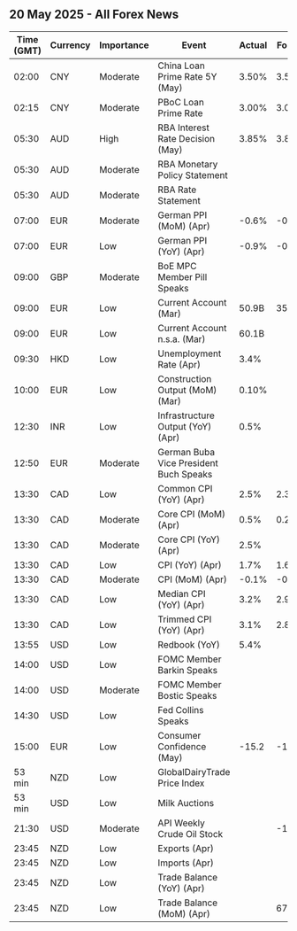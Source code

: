## 20 May 2025 - All Forex News

| Time (GMT) | Currency | Importance | Event | Actual | Forecast | Previous |
|------|----------|------------|-------|--------|----------|----------|
| 02:00 | CNY | Moderate | China Loan Prime Rate 5Y (May) | 3.50% | 3.50% | 3.60% |
| 02:15 | CNY | Moderate | PBoC Loan Prime Rate | 3.00% | 3.00% | 3.10% |
| 05:30 | AUD | High | RBA Interest Rate Decision (May) | 3.85% | 3.85% | 4.10% |
| 05:30 | AUD | Moderate | RBA Monetary Policy Statement |  |  |  |
| 05:30 | AUD | Moderate | RBA Rate Statement |  |  |  |
| 07:00 | EUR | Moderate | German PPI (MoM) (Apr) | -0.6% | -0.3% | -0.7% |
| 07:00 | EUR | Low | German PPI (YoY) (Apr) | -0.9% | -0.6% | -0.2% |
| 09:00 | GBP | Moderate | BoE MPC Member Pill Speaks |  |  |  |
| 09:00 | EUR | Low | Current Account (Mar) | 50.9B | 35.9B | 34.3B |
| 09:00 | EUR | Low | Current Account n.s.a. (Mar) | 60.1B |  | 33.1B |
| 09:30 | HKD | Low | Unemployment Rate (Apr) | 3.4% |  | 3.2% |
| 10:00 | EUR | Low | Construction Output (MoM) (Mar) | 0.10% |  | -1.16% |
| 12:30 | INR | Low | Infrastructure Output (YoY) (Apr) | 0.5% |  | 4.6% |
| 12:50 | EUR | Moderate | German Buba Vice President Buch Speaks |  |  |  |
| 13:30 | CAD | Low | Common CPI (YoY) (Apr) | 2.5% | 2.3% | 2.3% |
| 13:30 | CAD | Moderate | Core CPI (MoM) (Apr) | 0.5% | 0.2% | 0.1% |
| 13:30 | CAD | Moderate | Core CPI (YoY) (Apr) | 2.5% |  | 2.2% |
| 13:30 | CAD | Low | CPI (YoY) (Apr) | 1.7% | 1.6% | 2.3% |
| 13:30 | CAD | Moderate | CPI (MoM) (Apr) | -0.1% | -0.1% | 0.3% |
| 13:30 | CAD | Low | Median CPI (YoY) (Apr) | 3.2% | 2.9% | 2.8% |
| 13:30 | CAD | Low | Trimmed CPI (YoY) (Apr) | 3.1% | 2.8% | 2.9% |
| 13:55 | USD | Low | Redbook (YoY) | 5.4% |  | 5.8% |
| 14:00 | USD | Low | FOMC Member Barkin Speaks |  |  |  |
| 14:00 | USD | Moderate | FOMC Member Bostic Speaks |  |  |  |
| 14:30 | USD | Low | Fed Collins Speaks |  |  |  |
| 15:00 | EUR | Low | Consumer Confidence (May) | -15.2 | -16.0 | -16.6 |
| 53 min | NZD | Low | GlobalDairyTrade Price Index |  |  | 4.6% |
| 53 min | USD | Low | Milk Auctions |  |  | 4,516.0 |
| 21:30 | USD | Moderate | API Weekly Crude Oil Stock |  | -1.850M | 4.287M |
| 23:45 | NZD | Low | Exports (Apr) |  |  | 7.59B |
| 23:45 | NZD | Low | Imports (Apr) |  |  | 6.62B |
| 23:45 | NZD | Low | Trade Balance (YoY) (Apr) |  |  | -6,130M |
| 23:45 | NZD | Low | Trade Balance (MoM) (Apr) |  | 670M | 970M |

